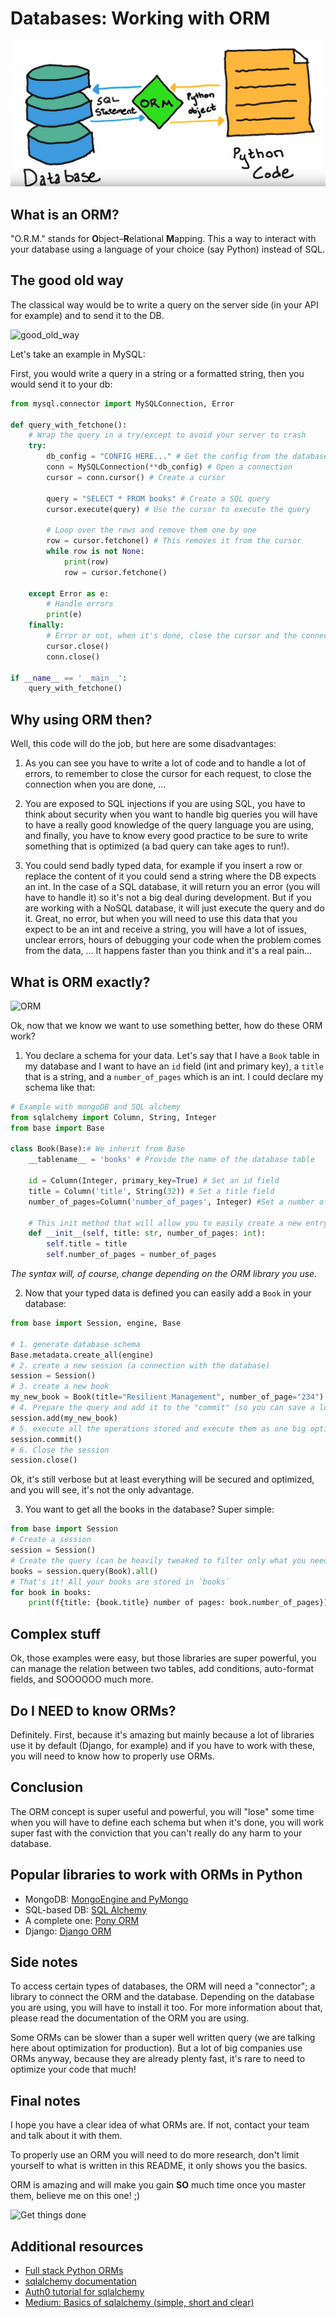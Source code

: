# Databases: Working with ORM

![ORM](./assets/ORM.png)

## What is an ORM?

"O.R.M." stands for **O**bject–**R**elational **M**apping. This a way to interact with your database using a language of your choice (say Python) instead of SQL.

## The good old way

The classical way would be to write a query on the server side (in your API for example) and to send it to the DB.

![good_old_way](https://miro.medium.com/v2/resize:fit:1400/format:webp/1*bqGZTkRfkpOvOvKGQ8uoVg.jpeg)

Let's take an example in MySQL:

First, you would write a query in a string or a formatted string, then you would send it to your db:

```python
from mysql.connector import MySQLConnection, Error

def query_with_fetchone():
    # Wrap the query in a try/except to avoid your server to crash
    try:
        db_config = "CONFIG HERE..." # Get the config from the database
        conn = MySQLConnection(**db_config) # Open a connection
        cursor = conn.cursor() # Create a cursor

        query = "SELECT * FROM books" # Create a SQL query
        cursor.execute(query) # Use the cursor to execute the query

        # Loop over the rows and remove them one by one
        row = cursor.fetchone() # This removes it from the cursor
        while row is not None:
            print(row)
            row = cursor.fetchone()

    except Error as e:
        # Handle errors
        print(e)
    finally:
        # Error or not, when it's done, close the cursor and the connection with the DB
        cursor.close()
        conn.close()

if __name__ == '__main__':
    query_with_fetchone()
```

## Why using ORM then?

Well, this code will do the job, but here are some disadvantages:

1. As you can see you have to write a lot of code and to handle a lot of errors, to remember to close the cursor for each request, to close the connection when you are done, ...

2. You are exposed to SQL injections if you are using SQL, you have to think about security when you want to handle big queries you will have to have a really good knowledge of the query language you are using, and finally, you have to know every good practice to be sure to write something that is optimized (a bad query can take ages to run!).

3. You could send badly typed data, for example if you insert a row or replace the content of it you could send a string where the DB expects an int. In the case of a SQL database, it will return you an error (you will have to handle it) so it's not a big deal during development. But if you are working with a NoSQL database, it will just execute the query and do it. Great, no error, but when you will need to use this data that you expect to be an int and receive a string, you will have a lot of issues, unclear errors, hours of debugging your code when the problem comes from the data, ... It happens faster than you think and it's a real pain...

## What is ORM exactly?

![ORM](https://miro.medium.com/v2/resize:fit:1100/format:webp/1*rIZsflffWOlHh7DAndYjGQ.jpeg)

Ok, now that we know we want to use something better, how do these ORM work?

1. You declare a schema for your data. Let's say that I have a `Book` table in my database and I want to have an `id` field (int and primary key), a `title` that is a string, and a `number_of_pages` which is an int. I could declare my schema like that:

```python
# Example with mongoDB and SQL alchemy
from sqlalchemy import Column, String, Integer
from base import Base

class Book(Base):# We inherit from Base
    __tablename__ = 'books' # Provide the name of the database table

    id = Column(Integer, primary_key=True) # Set an id field
    title = Column('title', String(32)) # Set a title field
    number_of_pages=Column('number_of_pages', Integer) #Set a number of pages field

    # This init method that will allow you to easily create a new entry later.
    def __init__(self, title: str, number_of_pages: int):
        self.title = title
        self.number_of_pages = number_of_pages
```

_The syntax will, of course, change depending on the ORM library you use._

2. Now that your typed data is defined you can easily add a `Book` in your database:

```python
from base import Session, engine, Base

# 1. generate database schema
Base.metadata.create_all(engine)
# 2. create a new session (a connection with the database)
session = Session()
# 3. create a new book
my_new_book = Book(title="Resilient Management", number_of_page="234")
# 4. Prepare the query and add it to the "commit" (so you can save a lot of queries and execute them all as once)
session.add(my_new_book)
# 5. execute all the operations stored and execute them as one big optimized query.
session.commit()
# 6. Close the session
session.close()
```

Ok, it's still verbose but at least everything will be secured and optimized, and you will see, it's not the only advantage.

3. You want to get all the books in the database? Super simple:

```python
from base import Session
# Create a session
session = Session()
# Create the query (can be heavily tweaked to filter only what you need)
books = session.query(Book).all()
# That's it! All your books are stored in `books`
for book in books:
    print(f{title: {book.title} number of pages: book.number_of_pages})
```

## Complex stuff

Ok, those examples were easy, but those libraries are super powerful, you can manage the relation between two tables, add conditions, auto-format fields, and SOOOOOO much more.

## Do I NEED to know ORMs?

Definitely. First, because it's amazing but mainly because a lot of libraries use it by default (Django, for example) and if you have to work with these, you will need to know how to properly use ORMs.

## Conclusion

The ORM concept is super useful and powerful, you will "lose" some time when you will have to define each schema but when it's done, you will work super fast with the conviction that you can't really do any harm to your database.

## Popular libraries to work with ORMs in Python

- MongoDB: [MongoEngine and PyMongo](https://realpython.com/introduction-to-mongodb-and-python/)
- SQL-based DB: [SQL Alchemy](https://auth0.com/blog/sqlalchemy-orm-tutorial-for-python-developers/)
- A complete one: [Pony ORM](https://ponyorm.org/)
- Django: [Django ORM](https://docs.djangoproject.com/en/3.1/topics/db/queries/)

## Side notes

To access certain types of databases, the ORM will need a "connector"; a library to connect the ORM and the database. Depending on the database you are using, you will have to install it too. For more information about that, please read the documentation of the ORM you are using.

Some ORMs can be slower than a super well written query (we are talking here about optimization for production). But a lot of big companies use ORMs anyway, because they are already plenty fast, it's rare to need to optimize your code that much!

## Final notes

I hope you have a clear idea of what ORMs are. If not, contact your team and talk about it with them.

To properly use an ORM you will need to do more research, don't limit yourself to what is written in this README, it only shows you the basics.

ORM is amazing and will make you gain **SO** much time once you master them, believe me on this one! ;)

![Get things done](https://media.giphy.com/media/oUkLEfuYSrPOg/giphy.gif)

## Additional resources

- [Full stack Python ORMs](https://www.fullstackpython.com/object-relational-mappers-orms.html)
- [sqlalchemy documentation](https://www.sqlalchemy.org/)
- [Auth0 tutorial for sqlalchemy](https://auth0.com/blog/sqlalchemy-orm-tutorial-for-python-developers/)
- [Medium: Basics of sqlalchemy (simple, short and clear)](https://medium.com/@haataa/orm-for-python-sqlalchemy-101-with-code-example-60868e65b0c)

